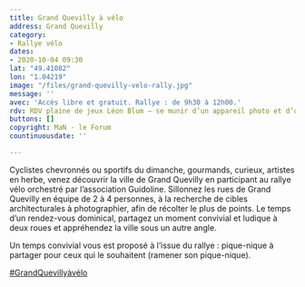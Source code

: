 ```yaml
---
title: Grand Quevilly à vélo
address: Grand Quevilly
category:
- Rallye vélo
dates:
- 2020-10-04 09:30
lat: "49.41082"
lon: "1.04219"
image: "/files/grand-quevilly-velo-rally.jpg"
message: ''
avec: 'Accès libre et gratuit. Rallye : de 9h30 à 12h00.'
rdv: RDV plaine de jeux Léon Blum – se munir d’un appareil photo et d’un vélo.
buttons: []
copyright: MaN - le Forum
countinuousdate: ''

---
```

Cyclistes chevronnés ou sportifs du dimanche, gourmands, curieux, artistes en herbe, venez découvrir la ville de Grand Quevilly en participant au rallye vélo orchestré par l’association Guidoline. Sillonnez les rues de Grand Quevilly en équipe de 2 à 4 personnes, à la recherche de cibles architecturales à photographier, afin de récolter le plus de points. Le temps d’un rendez-vous dominical, partagez un moment convivial et ludique à deux roues et appréhendez la ville sous un autre angle.

Un temps convivial vous est proposé à l’issue du rallye : pique-nique à partager pour ceux qui le souhaitent (ramener son pique-nique).

[#GrandQuevillyàvélo](https://www.facebook.com/hashtag/grandquevilly%C3%A0v%C3%A9lo)